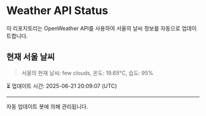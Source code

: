 
# Weather API Status

이 리포지토리는 OpenWeather API를 사용하여 서울의 날씨 정보를 자동으로 업데이트합니다.

## 현재 서울 날씨
> 서울의 현재 날씨: few clouds, 온도: 19.65°C, 습도: 95%

⏳ 업데이트 시간: 2025-06-21 20:09:07 (UTC)

---
자동 업데이트 봇에 의해 관리됩니다.
